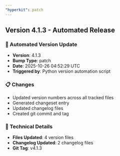 ```yaml
---
"hyperkit": patch
---
```


## Version 4.1.3 - Automated Release

### 🚀 Automated Version Update
- **Version**: 4.1.3
- **Bump Type**: patch
- **Date**: 2025-10-26 04:52:29 UTC
- **Triggered by**: Python version automation script

### 📋 Changes
- Updated version numbers across all tracked files
- Generated changeset entry
- Updated changelog files
- Created git commit and tag

### 🔧 Technical Details
- **Files Updated**: 4 version files
- **Changelog Updated**: 2 changelog files
- **Git Tag**: v4.1.3
